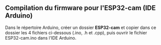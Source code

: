 ## Compilation du firmware pour l'ESP32-cam (IDE Arduino)

Dans le répertoire Arduino, créer un dossier __ESP32-cam__ et copier dans ce dossier les 4 fichiers ci-dessous (.ino, .h et .cpp), puis ouvrir le fichier ESP32-cam.ino dans l'IDE Arduino.


